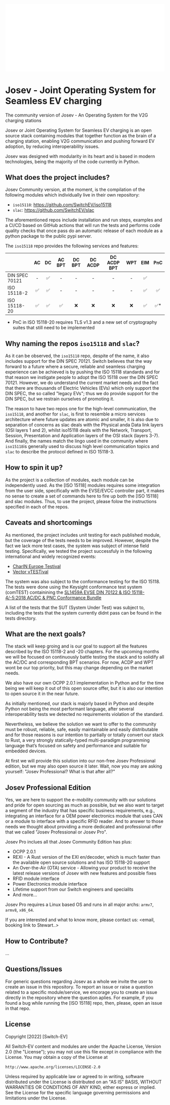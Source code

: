 ![Switch Logo](docs/switch_white_logo.svg)

# Josev - Joint Operating System for Seamless EV charging

The community version of Josev - An Operating System for the V2G charging stations

Josev or Joint Operating System for Seamless EV charging is an open source stack containing modules that together function as the brain of a charging station, enabling V2G communication and pushing forward EV adoption, by reducing interoperability issues.

Josev was designed with modularity in its heart and is based in modern technologies, being the majority of the code currently in Python.



## What does the project includes?

Josev Community version, at the moment, is the compilation of the following modules which individually live in their own repository:

* `iso15118`: https://github.com/SwitchEV/iso15118
* `slac`: https://github.com/SwitchEV/slac

The aforementioned repos include installation and run steps, examples and a CI/CD based on GitHub actions that will run the tests and performs code quality checks that once pass do an automatic release of each module as a python package to the public pypi server.



The `iso15118` repo provides the following services and features:

|                	| AC 	| DC 	| AC BPT 	| DC BPT 	| DC ACDP 	| DC ACDP BPT 	| WPT 	| EIM 	| PnC 	|
|----------------	|:--:	|:--:	|:------:	|:------:	|:-------:	|:-----------:	|:---:	|:---:	|:---:	|
| DIN SPEC 70121 	|  - 	|  ✅ 	|    -   	|    -   	|    -    	|      -      	|  -  	|  ✅  	|     	|
| ISO 15118-2    	|  ✅ 	|  ✅ 	|    -   	|    -   	|    -    	|      -      	|  -  	|  ✅  	|  ✅  	|
| ISO 15118-20   	|  ✅ 	|  ✅ 	|    ✅   	|   :x:  	|   :x:   	|     :x:     	| :x: 	|  ✅  	|  ✅* 	|

* PnC in ISO 15118-20 requires TLS v1.3 and a new set of cryptography suites that still need to be implemented



## Why naming the repos `iso15118` and `slac`?

As it can be observed, the `iso15118` repo, despite of the name, it also includes support for the DIN SPEC 70121. Switch believes that the way forward to a future where a secure, reliable and seamless charging experience can be achieved is by pushing the ISO 15118 standards and for that reason we instigate people to adopt the ISO 15118 over the DIN SPEC 70121. However, we do understand the current market needs and the fact that there are thousands of Electric Vehicles (EVs) which only support the DIN SPEC, the so called "legacy EVs"; thus we do provide support for the DIN SPEC, but we restrain ourselves of promoting it.

The reason to have two repos one for the high-level communication, the `iso15118`, and another for `slac`, is first to resemble a micro services architecture where future updates are atomic and smaller, it is also due to separation of concerns as slac deals with the Physical anda Data link layers (OSI layers 1 and 2), whilst iso15118 deals with the Network, Transport, Session, Presentation and Application layers of the OSI stack (layers 3-7). And finally, the names match the lingo used in the community where `iso15118`is generally used to discuss high level communication topics and `slac` to describe the protocol defined in ISO 15118-3.



## How to spin it up?

As the project is a collection of modules, each module can be independently used. As the [ISO 15118] modules requires some integration from the user side, specifically with the EVSE/EVCC controller part, it makes no sense to create a set of commands here to fire up both the [ISO 15118] and slac modules.
Thus, to use the project, please folow the instructions specified in each of the repos.
 


## Caveats and shortcomings

As mentioned, the project includes unit testing for each published module, but the coverage of the tests needs to be improved.
However, despite the fact we lack more test cases, the system was subject of intense field testing. Specifically, we tested the project successfuly in the following international and widely recognized events:

* [CharIN Europe Testival](https://www.charin.global/events/testival-europe/) 
* [Vector vTESTival](https://www.vector.com/de/de/events/global-de-en/2022/vector-e-mobility-symposium-2022/#c284443) 

The system was also subject to the conformance testing for the ISO 15118. 
The tests were done using the Keysight conformance test system (comTEST) containining the [SL1459A EVSE DIN 70122 & ISO 15118-4/-5:2018 AC/DC & PNC Conformance Bundle](https://www.keysight.com/gb/en/assets/3120-1491/data-sheets/SL14XXA-Scienlab-Test-Case-Library-TTCN-3.pdf)

A list of the tests that the SUT (System Under Test) was subject to, including the tests that the system currently didnt pass can be found in the tests directory.


## What are the next goals?

The stack will keep groing and is our goal to support all the features described by the ISO 15118-2 and -20 chapters.
For the upcoming months we will be focused on continuously battle testing the stack and to solidify all the AC/DC and corresponding BPT scenarios.
For now, ACDP and WPT wont be our top priority, but this may change depending on the market needs.

We also have our own OCPP 2.0.1 implementation in Python and for the time being we will keep it out of this open source offer, but it is also our intention to open source it in the near future.

As initially mentioned, our stack is majorly based in Python and despite Python not being the most performant language, after several interoperability tests we detected no requirements violation of the standard. 

Nevertheless, we believe the solution we want to offer to the community must be robust, reliable, safe, easily maintainable and easily distributable and for those reasons is our intention to partially or totally convert our stack to Rust, a very strongly statically-typed multi-paradigm programming language that’s focused on safety and performance and suitable for embedded devices. 

At first we will provide this solution into our non-free Josev Professional edition, but we may also open source it later. Wait, now you may are asking  yourself: "Josev Professional? What is that after all?"


## Josev Professional Edition
Yes, we are here to support the e-mobility community with our solutions and pride for open sourcing as much as possible, but we also want to target a segment of the industry that has specific business requirements, e.g., integrating an interface for a OEM power electronics module that uses CAN or a module to interface with a specific RFID reader. And to answer to those needs we thought about providing a more dedicated and professional offer that we called "Josev Professional or Josev Pro".

Josev Pro inclues all that Josev Community Edition has plus:
* OCPP 2.0.1 
* REXI - A Rust version of the EXI en/decoder, which is much faster than the available open source solutions and has ISO 15118-20 support
* An Over-the-Air (OTA) service - Allowing your product to receive the latest release versions of Josev with new features and possible fixes
* RFID module interface
* Power Electronics module interface
* Lifetime support from our Switch engineers and specialits
* And more...

Josev Pro requires a Linux based OS and runs in all major archs: `armv7`, `armv8`, `x86_64`.

If you are interested and what to know more, please contact us:
<email, booking link to Stewart..>


## How to Contribute?
...





## Questions/Issues

For generic questions regarding Josev as a whole we invite the user to create an issue in this repository.
To report an issue or raise a question related to a specific module/service, we encorage you to create an issue directly in the repository where the question aplies. For example, if you found a bug while running the [ISO 15118] repo, then, please, open an issue in that repo.


## License
Copyright [2022] [Switch-EV]

All Switch-EV content and modules are under the Apache License, Version 2.0 (the "License");
you may not use this file except in compliance with the License.
You may obtain a copy of the License at

    http://www.apache.org/licenses/LICENSE-2.0

Unless required by applicable law or agreed to in writing, software
distributed under the License is distributed on an "AS IS" BASIS,
WITHOUT WARRANTIES OR CONDITIONS OF ANY KIND, either express or implied.
See the License for the specific language governing permissions and
limitations under the License.

